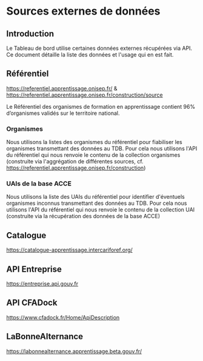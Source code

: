 # Sources externes de données

## Introduction

Le Tableau de bord utilise certaines données externes récupérées via API.
Ce document détaille la liste des données et l'usage qui en est fait.

## Référentiel

https://referentiel.apprentissage.onisep.fr/ & https://referentiel.apprentissage.onisep.fr/construction/source

Le Référentiel des organismes de formation en apprentissage contient 96% d’organismes validés sur le territoire national.

### Organismes

Nous utilisons la listes des organismes du référentiel pour fiabiliser les organismes transmettant des données au TDB.
Pour cela nous utilisons l'API du référentiel qui nous renvoie le contenu de la collection organismes (construite via l'aggrégation de différentes sources, cf. https://referentiel.apprentissage.onisep.fr/construction)

### UAIs de la base ACCE

Nous utilisons la liste des UAIs du référentiel pour identifier d'éventuels organismes inconnus transmettant des données au TDB.
Pour cela nous utilisons l'API du référentiel qui nous renvoie le contenu de la collection UAI (construite via la récupération des données de la base ACCE)

## Catalogue

https://catalogue-apprentissage.intercariforef.org/

## API Entreprise

https://entreprise.api.gouv.fr

## API CFADock

https://www.cfadock.fr/Home/ApiDescription

## LaBonneAlternance

https://labonnealternance.apprentissage.beta.gouv.fr/
